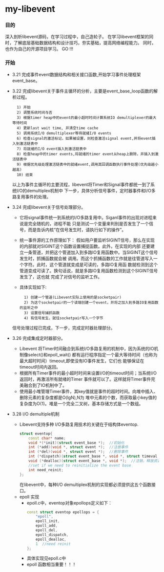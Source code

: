 # my-libevent
### 目的<br>
深入剖析libevent源码，在学习过程中，自己造轮子。
在学习libevent框架的同时，了解底层基础数据结构和设计技巧，夯实基础，提高网络编程能力。
同时，也作为自己的开源项目学习。
GO !!!

### 开始<br>
* 3.21    完成事件event数据结构和相关接口函数,开始学习事件处理框架 event_base。

* 3.22    完成libevent关于事件主循环的分析，主要是event_base_loop函数的解析过程。

        1) 开始
        2) 调整系统时间与否
        3) 根据timer heap中的event的最小超时时间计算系统IO demultiplexer的最大等待时间
        4) 更新last wait time, 并清空time cache
        5) 调用系统I/O demultiplexer等待就绪I/O events
        6) 检查signal的激活标记，如果被设置，则检查激活signal event,并将event插入到激活链表中
        7) 将就绪的I/O event插入到激活链表中
        8) 检查heap中的timer events,将就绪的timer event从heap上删除，并插入到激活链表中
        9) 根据优先级处理激活链表中的就绪event,调用其回调函数执行事件处理(优先级越小越高)
        10) 结束

	以上为事件主循环的主要流程，libevent将Timer和Signal事件都统一到了系统I/O的demultiplex机制中
	下一步，具体分析信号事件，定时器事件和I/O多路复用事件的处理。

* 3.24   完成libevent关于信号处理部分。
    + 它将signal事件统一到系统的I/O多路复用中。Siganl事件的出现对进程来说是完全随机的，进程不能
        只是测试一个变量来判别是否发生了一个信号，而是告诉内核“在信号发生时，请执行如下的操作”。
    + 统一事件源的工作原理如下：
    假如用户要监听SIGINT信号，那么在实现的内部就对SIGINT这个函数设置捕捉函数。此外，在实现的内部
    还要建立一条管道，并把这个管道加入到多路IO复用函数中。当SIGINT这个信号发生时，抓捕函数就会被
    调用。而这个抓捕函数的工作就是往管道写入一个字符。此时，这个管道就变成是可读的，多路IO复用函
    数就检测到这个管道变成可读了。换句话说，就是多路IO复用函数检测到这个SIGINT信号发生了，这也就
    完成了对信号的监听工作。
    + 具体实现如下:

            1) 创建一个管道(Libevent实际上使用的是socketpair)
            2) 为这个socketpair的一个读端创建一个event，并将之加入到多路IO复用函数的监听之中
            3) 设置信号捕抓函数
            4) 有信号发生，就往socketpair写入一个字节 
    信号处理过程已完成，下一步，完成定时器处理部分。
    
* 3.26 完成集成定时器部分。
    + Libevent 将Timer时间融合到系统I/O多路复用的机制中，因为系统的IO机制像select()和epoll_wait()
        都有运行程序指定一个最大等待时间（也称为最大超时时间）timeout,即使没有IO事件发生，它们也
        能够保证在timeout时间内返回。
    + 根据所有Timer事件的最小超时时间来设置I/O的timeout时间；当系统I/O返回时，再激活所有就绪的Timer
        事件就可以了。这样就将Timer事件完美融合到了IO机制中了。
    + 使用最小堆管理Timer事件，其key值就是事件的超时时间。向堆中插入、删除元素的复杂度都是O(lgN),N为
        堆中元素的个数，而获取最小key值的复杂度为O(1)。堆是一个完全二叉树，基本存储方式是一个数组。

* 3.28 I/O demultiple机制
    + Libevent支持多种 I/O多路复用技术的关键在于结构体eventop.
        ```cpp
        struct eventop{
            const char* name;
            void *(*init)(struct event_base *);  //初始化
            int (*add)(void *, struct event *);  //注册事件
            int (*del)(void *, struct event *);  //删除事件
            int (*dispatch)(struct event_base *, void *, struct timeval *); /事件分发
            void (*dealloc)(struct event_base *, void *);  //注销，释放资源
            //set if we need to reinitialize the event base
            int need_reinit;
        };
        ```
        在libevent中，每种I/O demultiplex机制的实现都必须提供这五个函数接口。
    + epoll 实现
        * epoll.c中，eventop对象epollops定义如下：
            ```cpp
            const struct eventop epollops = {
                "epoll",
                epoll_init,
                epoll_add,
                epoll_del,
                epoll_dispatch,
                epoll_dealloc,
                1  //need reinit
            };
            ```
        * 具体实现见epoll.c中
        * epoll 函数相当重要！！！
    


        
       
    


		
